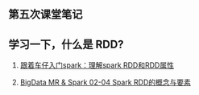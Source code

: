 ## 第五次课堂笔记



## 学习一下，什么是 RDD?

1. [跟着车仔入门spark：理解spark RDD和RDD属性](https://www.bilibili.com/video/BV135411X7zw/)

2. [BigData MR & Spark 02-04 Spark RDD的概念与要素](https://www.bilibili.com/video/BV1if4y1Y7Th/)
